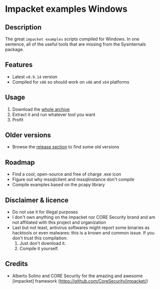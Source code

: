 Impacket examples Windows
=================

Description
-----------
The great `impacket examples` scripts compiled for Windows. 
In one sentence, all of the useful tools that are missing from the Sysinternals package.


Features
--------
* Latest `v0.9.14` version
* Compiled for `x86` so should work on `x86` and `x64` platforms
 

Usage
-----
1. Download the [whole archive](https://github.com/maaaaz/impacket-examples-windows/releases/download/v0.9.14/impacket-examples-windows-v0.9.14.zip)
2. Extract it and run whatever tool you want
3. Profit


Older versions
--------------
* Browse the [release section](https://github.com/maaaaz/impacket-examples-windows/releases) to find some old versions


Roadmap
-------
* Find a cool, open-source and free of charge .exe icon
* Figure out why mssqlclient and mssqlinstance don't compile
* Compile examples based on the pcapy library


Disclaimer & licence 
---------------------
* Do not use it for illegal purposes
* I don't own anything on the impacket nor CORE Security brand and am not affiliated with this project and organization
* Last but not least, antivirus softwares might report some binaries as hacktools or even malwares: this is a known and common issue. If you don't trust this compilation: 
  1. Just don't download it.
  2. Compile it yourself.

Credits
-------
* Alberto Solino and CORE Security for the amazing and awesome [impacket] framework (https://github.com/CoreSecurity/impacket/)